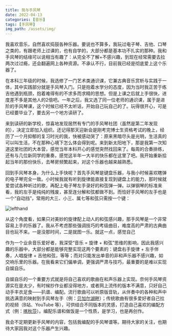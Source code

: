 ```yaml
---
title: 我与手风琴
date: 2022-04-13
categories: [音乐]
tags: [手风琴]
img_path: /assets/img/
---
```


我喜欢音乐，自然喜欢捣鼓各种乐器。要说也不算多，我玩过电子琴、吉他、口琴之类的，有跟老师上过课的，也有自学的，大部分都是基本功不扎实的那种。我和手风琴的结缘可以说相当有趣了：从完全不了解+不感兴趣，到现在经常需要去拉两次过过瘾，还会翻遍网上各种资源。不承认不行，目前我已经是彻底爱上这个乐器了。

在本科三年级的时候，我选修了一门艺术类通识课，它兼古典音乐赏析与实践于一体，其中实践部分就是手风琴入门。只是抱着水学分的态度，因为当时我正苦于练吉他遇到瓶颈，抱着难得有的不求多而求精的思想。但是上课之后就上手很快，进度差不多是其他人的2倍吧。一年之后，我又选了同一位老师的通识课，属于是进阶的手风琴课，这个时候已经不太听话，开始自己玩自己的了。玩得很开心，可是已经要毕业了，要去另一个地方读研了。

来到读研的新学校，惊喜地发现居然有专门的手风琴社团（虽然是第二年发现的），决定立即加入组织。还记得那天迎新会是刚考完博士生资格考试的晚上，经历了一个月抑郁的复习时光的我，快被感动哭了：原来黑暗尽头是光明，生活真的可以叫生活，不在那种心境下怎么体会得到呢。来到新太阳地下，那是我第一次知道这里社团的大本营，感觉当年本科开心的感觉突然找回来了。每周的合奏排练，还有与几位新同学的重奏，感觉这半年一大半的快乐都在这里了吧。我开始重新拾起当年的那份快乐，去琴房频繁起来，对这个乐器也越来越熟悉。


回到手风琴本身。为什么上手快呢？首先手风琴是键盘乐器，与我小时候喜欢瞎弹的电子琴完全一致。小时候我就有听到旋律能直接复现到键盘上的能力，那时候就爱尝试各种听过的歌，再配上电子琴左手录好的和弦弹一弹。以弹钢琴的标准来看，我的左手是纯纯的残废，甚至连分解和弦都做不到。而恰好手风琴的左手也是一个“自动挡”，常用的大三、小三、属七等和弦只需按一个键：

![lefthand](accordion_lefthand.png)

从这个角度看，如果只对美妙的旋律配上动人的和弦感兴趣，那手风琴是一个非常容易上手的乐器了。我从不考虑那些强调技巧的考级曲目，难度高的严肃的古典曲目也玩不来。一是没那时间，二是就图一乐。就这一点，感觉自己

作为一个业余音乐爱好者，我深受“音乐 = 旋律 + 和弦”思维的影响，因此我感兴趣的乐器中，大部分都是能够完整实现这两个要素的：键盘右手旋律 + 左手伴奏，人唱旋律 + 吉他和弦，等等；而对只能发出单音的非和声乐器不感兴趣，如交响乐里的乐器。在我看来它们偏单调，更强调严肃与技巧，最重要的是难以实现自娱自乐。

自娱自乐的一个重要方式就是将自己喜欢的歌曲在和声乐器上实现。奈何手风琴资源实在是太少，有时候抄作业都没得地方，或者网上流传的版本不满意，只好自己动手丰衣足食——扒谱、编配。流行歌曲可以听原版音轨，从伴奏中的各种和声中挑选满意的映射到手风琴左手（例：[贝加尔湖畔](https://pengxiang-wang.github.io/posts/accordion_transcribed_Baikal-Lake)）；传统歌曲有很多爱好者自己拉的视频（B站、YouTube 等），可供结合不同版本的灵感，打造自己喜欢的编配方式（例：[喀秋莎](https://pengxiang-wang.github.io/posts/accordion_transcribed_Katyusha)）。编配乐谱和做饭是一个性质，是学习，也是再创作。

我会不定期更新手风琴的内容，包括我编配的手风琴谱等。期待大家的关注，也期待大家因我对这个乐器产生兴趣。

